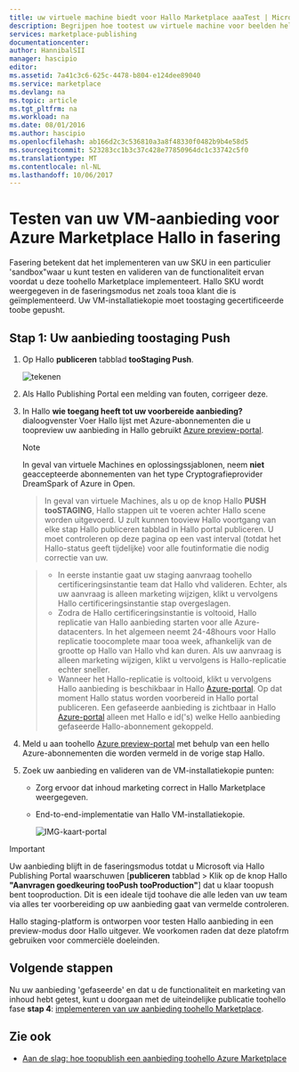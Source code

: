 ```yaml
---
title: uw virtuele machine biedt voor Hallo Marketplace aaaTest | Microsoft Docs
description: Begrijpen hoe tootest uw virtuele machine voor beelden hello Azure Marketplace.
services: marketplace-publishing
documentationcenter: 
author: HannibalSII
manager: hascipio
editor: 
ms.assetid: 7a41c3c6-625c-4478-b804-e124dee89040
ms.service: marketplace
ms.devlang: na
ms.topic: article
ms.tgt_pltfrm: na
ms.workload: na
ms.date: 08/01/2016
ms.author: hascipio
ms.openlocfilehash: ab166d2c3c536810a3a8f48330f0482b9b4e58d5
ms.sourcegitcommit: 523283cc1b3c37c428e77850964dc1c33742c5f0
ms.translationtype: MT
ms.contentlocale: nl-NL
ms.lasthandoff: 10/06/2017
---
```

# <a name="test-your-vm-offer-for-hello-azure-marketplace-in-staging"></a>Testen van uw VM-aanbieding voor Azure Marketplace Hallo in fasering
Fasering betekent dat het implementeren van uw SKU in een particulier 'sandbox"waar u kunt testen en valideren van de functionaliteit ervan voordat u deze toohello Marketplace implementeert. Hallo SKU wordt weergegeven in de faseringsmodus net zoals tooa klant die is geïmplementeerd. Uw VM-installatiekopie moet toostaging gecertificeerde toobe gepusht.

## <a name="step-1-push-your-offer-toostaging"></a>Stap 1: Uw aanbieding toostaging Push
1. Op Hallo **publiceren** tabblad **tooStaging Push**.
   
    ![tekenen](media/marketplace-publishing-vm-image-test-in-staging/vm-image-push-to-staging.png)
2. Als Hallo Publishing Portal een melding van fouten, corrigeer deze.
3. In Hallo **wie toegang heeft tot uw voorbereide aanbieding?** dialoogvenster Voer Hallo lijst met Azure-abonnementen die u toopreview uw aanbieding in Hallo gebruikt [Azure preview-portal](https://portal.azure.com).
   
   > [!NOTE]
   > In geval van virtuele Machines en oplossingssjablonen, neem **niet** geaccepteerde abonnementen van het type Cryptografieprovider DreamSpark of Azure in Open.
   > 
   > 

    > In geval van virtuele Machines, als u op de knop Hallo **PUSH tooSTAGING**, Hallo stappen uit te voeren achter Hallo scene worden uitgevoerd. U zult kunnen tooview Hallo voortgang van elke stap Hallo publiceren tabblad in Hallo portal publiceren. U moet controleren op deze pagina op een vast interval (totdat het Hallo-status geeft tijdelijke) voor alle foutinformatie die nodig correctie van uw.

    > - In eerste instantie gaat uw staging aanvraag toohello certificeringsinstantie team dat Hallo vhd valideren. Echter, als uw aanvraag is alleen marketing wijzigen, klikt u vervolgens Hallo certificeringsinstantie stap overgeslagen.
    > - Zodra de Hallo certificeringsinstantie is voltooid, Hallo replicatie van Hallo aanbieding starten voor alle Azure-datacenters. In het algemeen neemt 24-48hours voor Hallo replicatie toocomplete maar tooa week, afhankelijk van de grootte op Hallo van Hallo vhd kan duren. Als uw aanvraag is alleen marketing wijzigen, klikt u vervolgens is Hallo-replicatie echter sneller.
    > - Wanneer het Hallo-replicatie is voltooid, klikt u vervolgens Hallo aanbieding is beschikbaar in Hallo [Azure-portal](http:/portal.azure.com). Op dat moment Hallo status worden voorbereid in Hallo portal publiceren. Een gefaseerde aanbieding is zichtbaar in Hallo [Azure-portal](http:/portal.azure.com) alleen met Hallo e id('s) welke Hello aanbieding gefaseerde Hallo-abonnement gekoppeld.

1. Meld u aan toohello [Azure preview-portal](https://portal.azure.com) met behulp van een hello Azure-abonnementen die worden vermeld in de vorige stap Hallo.
2. Zoek uw aanbieding en valideren van de VM-installatiekopie punten:
   
   * Zorg ervoor dat inhoud marketing correct in Hallo Marketplace weergegeven.
   * End-to-end-implementatie van Hallo VM-installatiekopie.
     
      ![IMG-kaart-portal](media/marketplace-publishing-push-to-staging/pubportal-mapping-azure-portal.jpg)

> [!IMPORTANT]
> Uw aanbieding blijft in de faseringsmodus totdat u Microsoft via Hallo Publishing Portal waarschuwen [**publiceren** tabblad > Klik op de knop Hallo **"Aanvragen goedkeuring tooPush tooProduction"**] dat u klaar toopush bent tooproduction. Dit is een ideale tijd toohave die alle leden van uw team via alles ter voorbereiding op uw aanbieding gaat van vermelde controleren.
> 
> Hallo staging-platform is ontworpen voor testen Hallo aanbieding in een preview-modus door Hallo uitgever. We voorkomen raden dat deze platofrm gebruiken voor commerciële doeleinden.
> 
> 

## <a name="next-steps"></a>Volgende stappen
Nu uw aanbieding 'gefaseerde' en dat u de functionaliteit en marketing van inhoud hebt getest, kunt u doorgaan met de uiteindelijke publicatie toohello fase **stap 4**: [implementeren van uw aanbieding toohello Marketplace](marketplace-publishing-push-to-production.md).

## <a name="see-also"></a>Zie ook
* [Aan de slag: hoe toopublish een aanbieding toohello Azure Marketplace](marketplace-publishing-getting-started.md)


